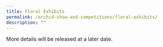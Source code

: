 ```yaml
---
title: Floral Exhibits
permalink: /orchid-show-and-competitions/floral-exhibits/
description: ""
---
```

More details will be released at a later date.